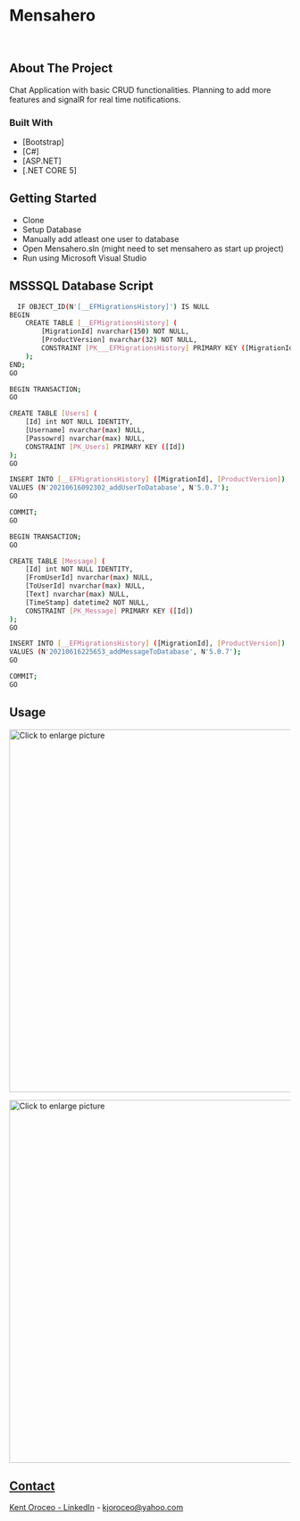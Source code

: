 # Mensahero

<!-- PROJECT LOGO -->
<br />
<p align="center">
  
<!-- ABOUT THE PROJECT -->
## About The Project

  Chat Application with basic CRUD functionalities. Planning to add more features and signalR for real time notifications.

### Built With

* [Bootstrap]
* [C#]
* [ASP.NET]
* [.NET CORE 5]

<!-- GETTING STARTED -->
## Getting Started

* Clone
* Setup Database 
* Manually add atleast one user to database
* Open Mensahero.sln (might need to set mensahero as start up project)
* Run using Microsoft Visual Studio


<!-- SQL DATABASE CREATE -->
## MSSSQL Database Script
 
```sh
  IF OBJECT_ID(N'[__EFMigrationsHistory]') IS NULL
BEGIN
    CREATE TABLE [__EFMigrationsHistory] (
        [MigrationId] nvarchar(150) NOT NULL,
        [ProductVersion] nvarchar(32) NOT NULL,
        CONSTRAINT [PK___EFMigrationsHistory] PRIMARY KEY ([MigrationId])
    );
END;
GO

BEGIN TRANSACTION;
GO

CREATE TABLE [Users] (
    [Id] int NOT NULL IDENTITY,
    [Username] nvarchar(max) NULL,
    [Passowrd] nvarchar(max) NULL,
    CONSTRAINT [PK_Users] PRIMARY KEY ([Id])
);
GO

INSERT INTO [__EFMigrationsHistory] ([MigrationId], [ProductVersion])
VALUES (N'20210616092302_addUserToDatabase', N'5.0.7');
GO

COMMIT;
GO

BEGIN TRANSACTION;
GO

CREATE TABLE [Message] (
    [Id] int NOT NULL IDENTITY,
    [FromUserId] nvarchar(max) NULL,
    [ToUserId] nvarchar(max) NULL,
    [Text] nvarchar(max) NULL,
    [TimeStamp] datetime2 NOT NULL,
    CONSTRAINT [PK_Message] PRIMARY KEY ([Id])
);
GO

INSERT INTO [__EFMigrationsHistory] ([MigrationId], [ProductVersion])
VALUES (N'20210616225653_addMessageToDatabase', N'5.0.7');
GO

COMMIT;
GO


  ```

  <!-- USAGE EXAMPLES -->
## Usage

<a href="https://drive.google.com/uc?export=view&id=1QBCsYJg2wpDYEMe4sUV0vgdWszVjCAVK"><img src="https://drive.google.com/uc?export=view&id=1QBCsYJg2wpDYEMe4sUV0vgdWszVjCAVK" style="width: 650px; max-width: 100%; height: auto" title="Click to enlarge picture" />


<a href="https://drive.google.com/uc?export=view&id=1clwSz-p0QRvgZAEWpZ7U6w9J8AAOpcRf"><img src="https://drive.google.com/uc?export=view&id=1clwSz-p0QRvgZAEWpZ7U6w9J8AAOpcRf" style="width: 650px; max-width: 100%; height: auto" title="Click to enlarge picture" />




<!-- CONTACT -->
## Contact

Kent Oroceo - [LinkedIn](https://www.linkedin.com/in/kentoroceo/) - kjoroceo@yahoo.com
